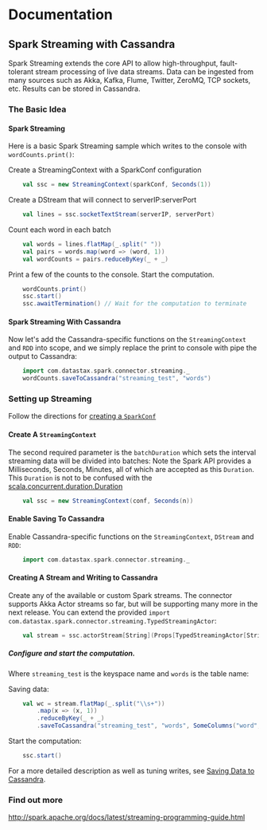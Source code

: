 # Documentation
## Spark Streaming with Cassandra
Spark Streaming extends the core API to allow high-throughput, fault-tolerant stream processing of live data streams.
Data can be ingested from many sources such as Akka, Kafka, Flume, Twitter, ZeroMQ, TCP sockets, etc. Results can be stored in Cassandra.

### The Basic Idea

#### Spark Streaming
Here is a basic Spark Streaming sample which writes to the console with `wordCounts.print()`:

Create a StreamingContext with a SparkConf configuration
```scala
    val ssc = new StreamingContext(sparkConf, Seconds(1))
```

Create a DStream that will connect to serverIP:serverPort 
```scala
    val lines = ssc.socketTextStream(serverIP, serverPort)
```

Count each word in each batch
```scala
    val words = lines.flatMap(_.split(" "))
    val pairs = words.map(word => (word, 1))
    val wordCounts = pairs.reduceByKey(_ + _)
```

Print a few of the counts to the console.
Start the computation.
```scala
    wordCounts.print()
    ssc.start()  
    ssc.awaitTermination() // Wait for the computation to terminate
```
 
#### Spark Streaming With Cassandra
Now let's add the Cassandra-specific functions on the `StreamingContext` and `RDD` into scope,
and we simply replace the print to console with pipe the output to Cassandra:
 
```scala
    import com.datastax.spark.connector.streaming._
    wordCounts.saveToCassandra("streaming_test", "words")
```

### Setting up Streaming
Follow the directions for [creating a `SparkConf`](0_quick_start.md)

#### Create A `StreamingContext`  
The second required parameter is the `batchDuration` which sets the interval streaming data will be divided into batches:
Note the Spark API provides a Milliseconds, Seconds, Minutes, all of which are accepted as this `Duration`.
This `Duration` is not to be confused with the [scala.concurrent.duration.Duration](http://www.scala-lang.org/api/current/index.html#scala.concurrent.duration.Duration) 
 
```scala
    val ssc = new StreamingContext(conf, Seconds(n))
```

#### Enable Saving To Cassandra
Enable Cassandra-specific functions on the `StreamingContext`, `DStream` and `RDD`:

```scala
    import com.datastax.spark.connector.streaming._
```

#### Creating A Stream and Writing to Cassandra 
Create any of the available or custom Spark streams. The connector supports Akka Actor streams so far, but 
will be supporting many more in the next release. You can extend the provided `import com.datastax.spark.connector.streaming.TypedStreamingActor`:

```scala
    val stream = ssc.actorStream[String](Props[TypedStreamingActor[String]], "stream", StorageLevel.MEMORY_AND_DISK)
```
 
##### Configure and start the computation.
Where `streaming_test` is the keyspace name and `words` is the table name:

Saving data:
```scala
    val wc = stream.flatMap(_.split("\\s+"))
        .map(x => (x, 1))
        .reduceByKey(_ + _)
        .saveToCassandra("streaming_test", "words", SomeColumns("word", "count")) 
```

Start the computation:
```scala         
    ssc.start()
```
 
For a more detailed description as well as tuning writes, see [Saving Data to Cassandra](5_saving.md).

### Find out more
http://spark.apache.org/docs/latest/streaming-programming-guide.html